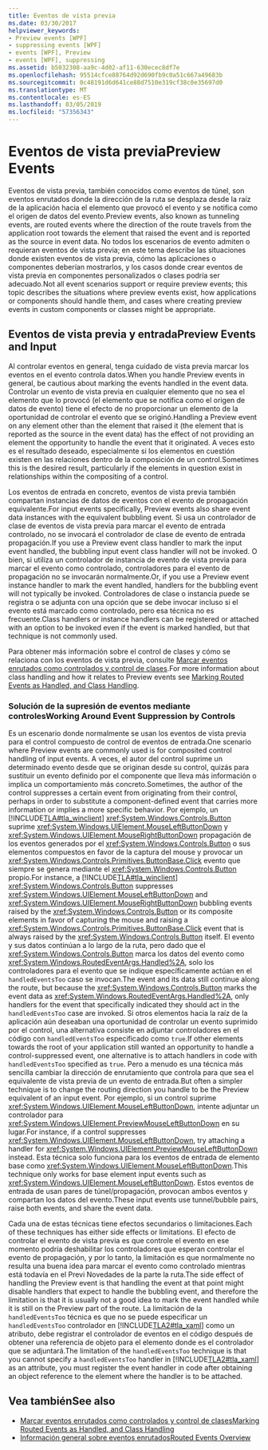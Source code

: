 ```yaml
---
title: Eventos de vista previa
ms.date: 03/30/2017
helpviewer_keywords:
- Preview events [WPF]
- suppressing events [WPF]
- events [WPF], Preview
- events [WPF], suppressing
ms.assetid: b5032308-aa9c-4d02-af11-630ecec8df7e
ms.openlocfilehash: 95514cfce88764d92d690fb9c0a51c667a49683b
ms.sourcegitcommit: 0c48191d6d641ce88d7510e319cf38c0e35697d0
ms.translationtype: MT
ms.contentlocale: es-ES
ms.lasthandoff: 03/05/2019
ms.locfileid: "57356343"
---
```

# <a name="preview-events"></a><span data-ttu-id="3675b-102">Eventos de vista previa</span><span class="sxs-lookup"><span data-stu-id="3675b-102">Preview Events</span></span>
<span data-ttu-id="3675b-103">Eventos de vista previa, también conocidos como eventos de túnel, son eventos enrutados donde la dirección de la ruta se desplaza desde la raíz de la aplicación hacia el elemento que provocó el evento y se notifica como el origen de datos del evento.</span><span class="sxs-lookup"><span data-stu-id="3675b-103">Preview events, also known as tunneling events, are routed events where the direction of the route travels from the application root towards the element that raised the event and is reported as the source in event data.</span></span> <span data-ttu-id="3675b-104">No todos los escenarios de evento admiten o requieran eventos de vista previa; en este tema describe las situaciones donde existen eventos de vista previa, cómo las aplicaciones o componentes deberían mostrarlos, y los casos donde crear eventos de vista previa en componentes personalizados o clases podría ser adecuado.</span><span class="sxs-lookup"><span data-stu-id="3675b-104">Not all event scenarios support or require preview events; this topic describes the situations where preview events exist, how applications or components should handle them, and cases where creating preview events in custom components or classes might be appropriate.</span></span>  
  
## <a name="preview-events-and-input"></a><span data-ttu-id="3675b-105">Eventos de vista previa y entrada</span><span class="sxs-lookup"><span data-stu-id="3675b-105">Preview Events and Input</span></span>  
 <span data-ttu-id="3675b-106">Al controlar eventos en general, tenga cuidado de vista previa marcar los eventos en el evento controla datos.</span><span class="sxs-lookup"><span data-stu-id="3675b-106">When you handle Preview events in general, be cautious about marking the events handled in the event data.</span></span> <span data-ttu-id="3675b-107">Controlar un evento de vista previa en cualquier elemento que no sea el elemento que lo provocó (el elemento que se notifica como el origen de datos de evento) tiene el efecto de no proporcionar un elemento de la oportunidad de controlar el evento que se originó.</span><span class="sxs-lookup"><span data-stu-id="3675b-107">Handling a Preview event on any element other than the element that raised it (the element that is reported as the source in the event data) has the effect of not providing an element the opportunity to handle the event that it originated.</span></span> <span data-ttu-id="3675b-108">A veces esto es el resultado deseado, especialmente si los elementos en cuestión existen en las relaciones dentro de la composición de un control.</span><span class="sxs-lookup"><span data-stu-id="3675b-108">Sometimes this is the desired result, particularly if the elements in question exist in relationships within the compositing of a control.</span></span>  
  
 <span data-ttu-id="3675b-109">Los eventos de entrada en concreto, eventos de vista previa también compartan instancias de datos de eventos con el evento de propagación equivalente.</span><span class="sxs-lookup"><span data-stu-id="3675b-109">For input events specifically, Preview events also share event data instances with the equivalent bubbling event.</span></span> <span data-ttu-id="3675b-110">Si usa un controlador de clase de eventos de vista previa para marcar el evento de entrada controlado, no se invocará el controlador de clase de evento de entrada propagación.</span><span class="sxs-lookup"><span data-stu-id="3675b-110">If you use a Preview event class handler to mark the input event handled, the bubbling input event class handler will not be invoked.</span></span> <span data-ttu-id="3675b-111">O bien, si utiliza un controlador de instancia de evento de vista previa para marcar el evento como controlado, controladores para el evento de propagación no se invocarán normalmente.</span><span class="sxs-lookup"><span data-stu-id="3675b-111">Or, if you use a Preview event instance handler to mark the event handled, handlers for the bubbling event will not typically be invoked.</span></span> <span data-ttu-id="3675b-112">Controladores de clase o instancia puede se registra o se adjunta con una opción que se debe invocar incluso si el evento está marcado como controlado, pero esa técnica no es frecuente.</span><span class="sxs-lookup"><span data-stu-id="3675b-112">Class handlers or instance handlers can be registered or attached with an option to be invoked even if the event is marked handled, but that technique is not commonly used.</span></span>  
  
 <span data-ttu-id="3675b-113">Para obtener más información sobre el control de clases y cómo se relaciona con los eventos de vista previa, consulte [Marcar eventos enrutados como controlados y control de clases](marking-routed-events-as-handled-and-class-handling.md).</span><span class="sxs-lookup"><span data-stu-id="3675b-113">For more information about class handling and how it relates to Preview events see [Marking Routed Events as Handled, and Class Handling](marking-routed-events-as-handled-and-class-handling.md).</span></span>  
  
### <a name="working-around-event-suppression-by-controls"></a><span data-ttu-id="3675b-114">Solución de la supresión de eventos mediante controles</span><span class="sxs-lookup"><span data-stu-id="3675b-114">Working Around Event Suppression by Controls</span></span>  
 <span data-ttu-id="3675b-115">Es un escenario donde normalmente se usan los eventos de vista previa para el control compuesto de control de eventos de entrada.</span><span class="sxs-lookup"><span data-stu-id="3675b-115">One scenario where Preview events are commonly used is for composited control handling of input events.</span></span> <span data-ttu-id="3675b-116">A veces, el autor del control suprime un determinado evento desde que se originan desde su control, quizás para sustituir un evento definido por el componente que lleva más información o implica un comportamiento más concreto.</span><span class="sxs-lookup"><span data-stu-id="3675b-116">Sometimes, the author of the control suppresses a certain event from originating from their control, perhaps in order to substitute a component-defined event that carries more information or implies a more specific behavior.</span></span> <span data-ttu-id="3675b-117">Por ejemplo, un [!INCLUDE[TLA#tla_winclient](../../../../includes/tlasharptla-winclient-md.md)] <xref:System.Windows.Controls.Button> suprime <xref:System.Windows.UIElement.MouseLeftButtonDown> y <xref:System.Windows.UIElement.MouseRightButtonDown> propagación de los eventos generados por el <xref:System.Windows.Controls.Button> o sus elementos compuestos en favor de la captura del mouse y provocar un <xref:System.Windows.Controls.Primitives.ButtonBase.Click> evento que siempre se genera mediante el <xref:System.Windows.Controls.Button> propio.</span><span class="sxs-lookup"><span data-stu-id="3675b-117">For instance, a [!INCLUDE[TLA#tla_winclient](../../../../includes/tlasharptla-winclient-md.md)] <xref:System.Windows.Controls.Button> suppresses <xref:System.Windows.UIElement.MouseLeftButtonDown> and <xref:System.Windows.UIElement.MouseRightButtonDown> bubbling events raised by the <xref:System.Windows.Controls.Button> or its composite elements in favor of capturing the mouse and raising a <xref:System.Windows.Controls.Primitives.ButtonBase.Click> event that is always raised by the <xref:System.Windows.Controls.Button> itself.</span></span> <span data-ttu-id="3675b-118">El evento y sus datos continúan a lo largo de la ruta, pero dado que el <xref:System.Windows.Controls.Button> marca los datos del evento como <xref:System.Windows.RoutedEventArgs.Handled%2A>, solo los controladores para el evento que se indique específicamente actúan en el `handledEventsToo` caso se invocan.</span><span class="sxs-lookup"><span data-stu-id="3675b-118">The event and its data still continue along the route, but because the <xref:System.Windows.Controls.Button> marks the event data as <xref:System.Windows.RoutedEventArgs.Handled%2A>, only handlers for the event that specifically indicated they should act in the `handledEventsToo` case  are invoked.</span></span>  <span data-ttu-id="3675b-119">Si otros elementos hacia la raíz de la aplicación aún deseaban una oportunidad de controlar un evento suprimido por el control, una alternativa consiste en adjuntar controladores en el código con `handledEventsToo` especificado como `true`.</span><span class="sxs-lookup"><span data-stu-id="3675b-119">If other elements towards the root of your application still wanted an opportunity to handle a control-suppressed event, one alternative is to attach handlers in code with `handledEventsToo` specified as `true`.</span></span> <span data-ttu-id="3675b-120">Pero a menudo es una técnica más sencilla cambiar la dirección de enrutamiento que controla para que sea el equivalente de vista previa de un evento de entrada.</span><span class="sxs-lookup"><span data-stu-id="3675b-120">But often a simpler technique is to change the routing direction you handle to be the Preview equivalent of an input event.</span></span> <span data-ttu-id="3675b-121">Por ejemplo, si un control suprime <xref:System.Windows.UIElement.MouseLeftButtonDown>, intente adjuntar un controlador para <xref:System.Windows.UIElement.PreviewMouseLeftButtonDown> en su lugar.</span><span class="sxs-lookup"><span data-stu-id="3675b-121">For instance, if a control suppresses <xref:System.Windows.UIElement.MouseLeftButtonDown>, try attaching a handler for <xref:System.Windows.UIElement.PreviewMouseLeftButtonDown> instead.</span></span> <span data-ttu-id="3675b-122">Esta técnica solo funciona para los eventos de entrada de elemento base como <xref:System.Windows.UIElement.MouseLeftButtonDown>.</span><span class="sxs-lookup"><span data-stu-id="3675b-122">This technique only works for base element input events such as <xref:System.Windows.UIElement.MouseLeftButtonDown>.</span></span> <span data-ttu-id="3675b-123">Estos eventos de entrada de usan pares de túnel/propagación, provocan ambos eventos y compartan los datos del evento.</span><span class="sxs-lookup"><span data-stu-id="3675b-123">These input events use tunnel/bubble pairs, raise both events, and share the event data.</span></span>  
  
 <span data-ttu-id="3675b-124">Cada una de estas técnicas tiene efectos secundarios o limitaciones.</span><span class="sxs-lookup"><span data-stu-id="3675b-124">Each of these techniques has either side effects or limitations.</span></span> <span data-ttu-id="3675b-125">El efecto de controlar el evento de vista previa es que controle el evento en ese momento podría deshabilitar los controladores que esperan controlar el evento de propagación, y por lo tanto, la limitación es que normalmente no resulta una buena idea para marcar el evento como controlado mientras está todavía en el Previ Novedades de la parte la ruta.</span><span class="sxs-lookup"><span data-stu-id="3675b-125">The side effect of handling the Preview event is that handling the event at that point might disable handlers that expect to handle the bubbling event, and therefore the limitation is that it is usually not a good idea to mark the event handled while it is still on the Preview part of the route.</span></span> <span data-ttu-id="3675b-126">La limitación de la `handledEventsToo` técnica es que no se puede especificar un `handledEventsToo` controlador en [!INCLUDE[TLA2#tla_xaml](../../../../includes/tla2sharptla-xaml-md.md)] como un atributo, debe registrar el controlador de eventos en el código después de obtener una referencia de objeto para el elemento donde es el controlador que se adjuntará.</span><span class="sxs-lookup"><span data-stu-id="3675b-126">The limitation of the `handledEventsToo` technique is that you cannot specify a `handledEventsToo` handler in [!INCLUDE[TLA2#tla_xaml](../../../../includes/tla2sharptla-xaml-md.md)] as an attribute, you must register the event handler in code after obtaining an object reference to the element where the handler is to be attached.</span></span>  
  
## <a name="see-also"></a><span data-ttu-id="3675b-127">Vea también</span><span class="sxs-lookup"><span data-stu-id="3675b-127">See also</span></span>
- [<span data-ttu-id="3675b-128">Marcar eventos enrutados como controlados y control de clases</span><span class="sxs-lookup"><span data-stu-id="3675b-128">Marking Routed Events as Handled, and Class Handling</span></span>](marking-routed-events-as-handled-and-class-handling.md)
- [<span data-ttu-id="3675b-129">Información general sobre eventos enrutados</span><span class="sxs-lookup"><span data-stu-id="3675b-129">Routed Events Overview</span></span>](routed-events-overview.md)
